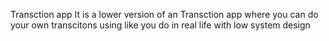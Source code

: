 Transction app
It is a lower version of an Transction app where you can do your own transcitons using like you do in real life with low system design
